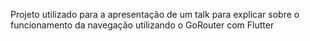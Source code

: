 Projeto utilizado para a apresentação de um talk para explicar sobre o funcionamento da navegação utilizando o GoRouter com Flutter
